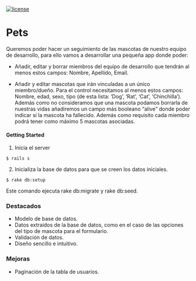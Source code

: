 [![license](https://img.shields.io/github/license/mashape/apistatus.svg)](https://github.com/aorek/Pets/blob/master/LICENSE.md)

# Pets

Queremos poder hacer un seguimiento de las mascotas de nuestro equipo de desarrollo, para ello vamos a desarrollar una pequeña app donde poder:

* Añadir, editar y borrar miembros del equipo de desarrollo que tendrán al menos estos campos: Nombre, Apellido, Email.

* Añadir y editar mascotas que irán vinculadas a un único miembro/dueño. Para el control necesitamos al menos estos campos: Nombre, edad, sexo, tipo (de esta lista: ‘Dog’, ‘Rat’, ‘Cat’, ‘Chinchilla’). Además como no consideramos que una mascota podamos borrarla de nuestras vidas añadiremos un campo más booleano “alive” donde poder indicar si la mascota ha fallecido. Además como requisito cada miembro podrá tener como máximo 5 mascotas asociadas.


#### Getting Started

1. Inicia el server

  `$ rails s`

2. Inicializa la base de datos para que se creen los datos iniciales.

  `$ rake db:setup`

  Este comando ejecuta rake db:migrate y rake db:seed.

### Destacados

* Modelo de base de datos.
* Datos extraidos de la base de datos, como en el caso de las opciones del tipo
de mascota para el formulario.
* Validación de datos.
* Diseño sencillo e intuitivo.

### Mejoras

* Paginación de la tabla de usuarios.
